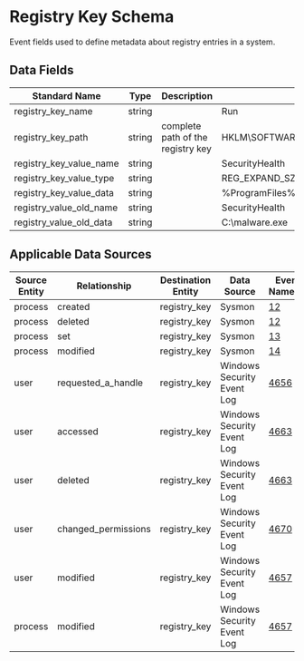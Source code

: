 # Registry Key Schema

Event fields used to define metadata about registry entries in a system.

## Data Fields

| Standard Name | Type | Description | Sample Value |
|--------|---------|-------|-------|
| registry_key_name | string | | Run |
| registry_key_path | string | complete path of the registry key | HKLM\SOFTWARE\Microsoft\Windows\CurrentVersion\Run |
| registry_key_value_name | string | | SecurityHealth |
| registry_key_value_type | string | | REG_EXPAND_SZ |
| registry_key_value_data | string | | %ProgramFiles%\Windows Defender\MSASCuiL.exe |
| registry_value_old_name | string | | SecurityHealth |
| registry_value_old_data | string | | C:\malware.exe |

## Applicable Data Sources
| Source Entity | Relationship | Destination Entity | Data Source | Event Name/ID |
|---------------|--------------|--------------------|-------------|------------|
| process | created | registry_key | Sysmon | [12](../data_dictionaries/windows/sysmon/event-12.md) |
| process | deleted | registry_key | Sysmon | [12](../data_dictionaries/windows/sysmon/event-12.md) |
| process | set | registry_key | Sysmon | [13](../data_dictionaries/windows/sysmon/event-13.md) |
| process | modified | registry_key | Sysmon | [14](../data_dictionaries/windows/sysmon/event-14.md) |
| user | requested_a_handle | registry_key | Windows Security Event Log | [4656](../data_dictionaries/windows/security/events/event-4656.md) |
| user | accessed | registry_key | Windows Security Event Log | [4663](../data_dictionaries/windows/security/events/event-4663.md) |
| user | deleted | registry_key | Windows Security Event Log | [4663](../data_dictionaries/windows/security/events/event-4663.md) |
| user | changed_permissions | registry_key | Windows Security Event Log | [4670](../data_dictionaries/windows/security/object_access/registry/README.md) |
| user | modified | registry_key | Windows Security Event Log | [4657](../data_dictionaries/windows/security/object_access/registry/README.md) |
| process | modified | registry_key | Windows Security Event Log | [4657](../data_dictionaries/windows/security/object_access/registry/README.md) |